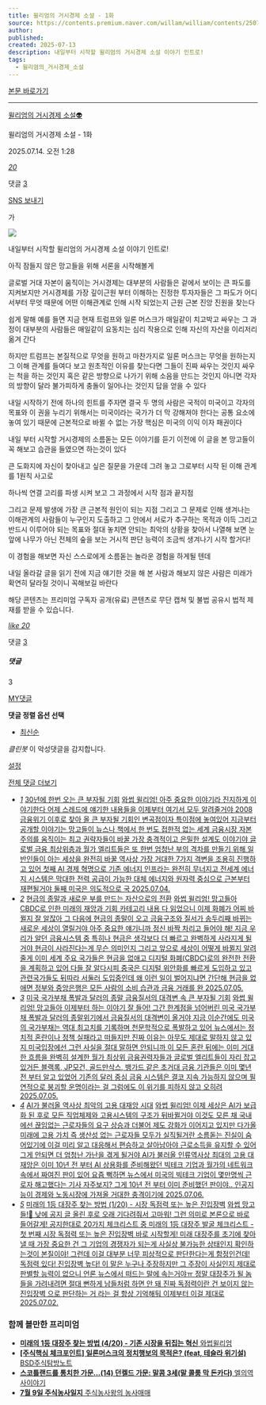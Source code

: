 ```yaml
---
title: 윌리엄의 거시경제 소설 - 1화
source: https://contents.premium.naver.com/willam/william/contents/250714012809560ro
author: 
published: 
created: 2025-07-13
description: 내일부터 시작할 윌리엄의 거시경제 소설 이야기 인트로!
tags:
  - 윌리엄의_거시경제_소설
---
```

[본문 바로가기](https://contents.premium.naver.com/willam/william/contents/#ct)

---

[윌리엄의 거시경제 소설👽](https://contents.premium.naver.com/willam/william/contents?categoryId=1980423e4c1000sz7)

윌리엄의 거시경제 소설 - 1화

2025.07.14. 오전 1:28

[*20*](https://contents.premium.naver.com/willam/william/contents/#)

댓글 [3](https://contents.premium.naver.com/willam/william/comment/250714012809560ro)

[SNS 보내기](https://contents.premium.naver.com/willam/william/contents/#)

가

![](https://scs-phinf.pstatic.net/MjAyNTA3MTRfMjkx/MDAxNzUyNDI0MTI4MDY5.oVD38iNUPvmy9HymxJ7q82pF8qBtcyJP2JFmJ46ddS0g.YbJphgcq3issvi1NgduVJjxacznXJVJnO5FCVoD76sMg.PNG/IMG_2527.png?type=w800)

내일부터 시작할 윌리엄의 거시경제 소설 이야기 인트로!

아직 잠들지 않은 망고들을 위해 서론을 시작해볼게

글로벌 거대 자본이 움직이는 거시경제는 대부분의 사람들은 겉에서 보이는 큰 파도를 지켜보지만 거시경제를 가장 깊이근원 부터 이해하는 진정한 투자자들은 그 파도가 어디서부터 무엇 때문에 어떤 이해관계로 인해 시작 되었는지 근원 근본 진앙 진원을 찾는다

쉽게 말해 예를 들면 지금 현재 트럼프와 일론 머스크가 매일같이 치고박고 싸우는 그 과정이 대부분의 사람들은 매일같이 요동치는 심리 작용으로 인해 자신의 자산을 이리저리 옮겨 간다

하지만 트럼프는 본질적으로 무엇을 원하고 마찬가지로 일론 머스크는 무엇을 원하는지 그 이해 관계를 들여다 보고 원초적인 이유를 찾는다면 그들이 진짜 싸우는 것인지 싸우는 척을 하는 것인지 혹은 같은 방향으로 나가기 위해 소음을 만드는 것인지 아니면 각자의 방향이 달라 불가피하게 충돌이 일어나는 것인지 답을 얻을 수 있다

내일 시작하기 전에 하나의 힌트를 주자면 결국 두 명의 사람은 국적이 미국이고 각자의 목표와 이 권을 누리기 위해서는 미국이라는 국가가 더 막 강해져야 한다는 공통 요소에 놓여 있기 때문에 근본적으로 바뀔 수 없는 가장 핵심은 미국의 이익 이자 패권이다

내일 부터 시작할 거시경제의 소름돋는 모든 이야기를 듣기 이전에 이 글을 본 망고들이 꼭 해보고 습관을 들였으면 하는것이 있다

큰 도화지에 자신이 찾아내고 싶은 질문을 가운데 그려 놓고 그로부터 시작 된 이해 관계를 1원칙 사고로

하나씩 연결 고리를 파생 시켜 보고 그 과정에서 시작 점과 끝지점

그리고 문제 발생에 가장 큰 근본적 원인이 되는 지점 그리고 그 문제로 인해 생겨나는 이해관계의 사람들이 누구인지 도출하고 그 안에서 서로가 추구하는 목적과 이득 그리고 반드시 이루어야 되는 목표와 절대 놓치면 안되는 최악의 상황을 찾아서 나열해 보면 눈앞에 나무가 아닌 전체의 숲을 보는 거시적 판단 능력이 조금씩 생겨나기 시작 할거다!

이 경험을 해보면 자신 스스로에게 소름돋는 놀라운 경험을 하게될 텐데

내일 올라갈 글을 읽기 전에 지금 얘기한 것을 해 본 사람과 해보지 않은 사람은 미래가 확연히 달라질 것이니 꼭해보길 바란다

해당 콘텐츠는 프리미엄 구독자 공개(유료) 콘텐츠로 무단 캡쳐 및 불법 공유시 법적 제재를 받을 수 있습니다.

[*like* *20*](https://contents.premium.naver.com/willam/william/contents/#)

댓글 [3](https://contents.premium.naver.com/willam/william/comment/250714012809560ro)

##### 댓글

3

[MY댓글](https://contents.premium.naver.com/willam/william/contents/#)

**댓글 정렬 옵션 선택**

- [최신순](https://contents.premium.naver.com/willam/william/contents/#)

*클린봇* 이 악성댓글을 감지합니다.

[설정](https://contents.premium.naver.com/willam/william/contents/#)

[전체 댓글 더보기](https://contents.premium.naver.com/willam/william/contents/#)

- [*1*](https://contents.premium.naver.com/willam/william/contents/250704174645210cv)
	[30년에 한번 오는 큰 부자될 기회](https://contents.premium.naver.com/willam/william/contents/250704174645210cv)
	[
	와썹 윌리엄! 아주 중요한 이야기라 진지하게 이야기한다 어제 스레드에 얘기한 내용들을 이제부터 여기서 모두 알려줄거야 2008 금융위기 이후로 찾아 올 큰 부자될 기회인 변곡점이자 특이점에 놓여있어 지금부터 공개할 이야기는 망고들이 뉴스나 책에서 한 번도 접한적 없는 세계 금융시장 자본주의를 움직이는 최고 권략자들이 바꿀 가장 충격적이고 은밀한 설계도 이야기야 글로벌 금융 최상위층과 월가 엘리트들은 또 한번 엄청난 부의 격차를 만들기 위해 일반인들이 아는 세상을 완전히 바꿀 역사상 가장 거대한 7가지 격변을 조용히 진행하고 있어 첫째 AI 경제 혁명으로 기존 에너지 인프라는 완전히 무너지고 전세계 에너지 시스템은 막대한 전력 공급이 가능한 대체 에너지와 원자력 중심으로 근본부터 재편될거야 둘째 미국은 의도적으로 국
	2025.07.04.](https://contents.premium.naver.com/willam/william/contents/250704174645210cv)
- [*2*](https://contents.premium.naver.com/willam/william/contents/250704232927939rn)
	[현금의 종말과 새로운 부를 만드는 자산으로의 전환](https://contents.premium.naver.com/willam/william/contents/250704232927939rn)
	[
	와썹 윌리엄! 망고들아 CBDC로 인한 미래의 재앙과 기회 카테고리 내용 다 읽었으니 이제 화폐가 어찌 바뀔지 잘 알잖아 그 다음에 현금의 종말이 오고 금융구조와 질서가 송두리째 바뀌는 새로운 세상이 열릴거야 아주 중요한 얘기니까 정신 바짝 차리고 들어야 해! 지금 우리가 알던 금융시스템 중 특히나 현금은 생각보다 더 빠르고 완벽하게 사라지게 될거야 현금이 사라진다는게 무슨 의미인지 그리고 앞으로 세상이 어떻게 바뀔지 알려줄게 이미 세계 주요 국가들은 현금을 없애고 디지털 화폐(CBDC)로의 완전한 전환을 계획하고 있어 다들 잘 알다시피 중국은 디지털 위안화를 빠르게 도입하고 있고 관련국가들도 뒤따라 서둘러 도입중인데 왜 이런 일이 벌어지냐면 간단해 현금을 없애면 정부와 중앙은행은 모든 사람의 소비 습관과 금융 거래를 완
	2025.07.05.](https://contents.premium.naver.com/willam/william/contents/250704232927939rn)
- [*3*](https://contents.premium.naver.com/willam/william/contents/250704225635581br)
	[미국 국가부채 폭발과 달러의 종말 금융질서의 대격변 속 큰 부자될 기회](https://contents.premium.naver.com/willam/william/contents/250704225635581br)
	[
	와썹 윌리엄! 망고들아 이제부터 하는 이야기 잘 들어! 그간 한계점을 넘어버린 미국 국가부채 폭발과 달러의 종말위기에서 금융질서의 대격변이 올거야 지금 이순간에도 미국의 국가부채는 역대 최고치를 기록하며 천문학적으로 폭발하고 있어 뉴스에서는 정치적 혼란이나 정책 실패라고 떠들지만 진짜 이유는 아무도 제대로 말하지 않고 있지 미국입장에선 그런 사실을 절대 말하면 안되니까 이 모든 혼란 뒤에는 이미 거대한 흐름을 완벽히 설계한 월가 최상위 금융권력자들과 글로벌 엘리트들이 자리 잡고 있거든 블랙록, JP모건, 골드만삭스, 뱅가드 같은 초거대 금융 기관들은 이미 몇년 전 부터 알고 있었어 기존의 달러 중심 금융 시스템은 결코 지속 가능하지 않으며 필연적으로 붕괴할 운명이라는 걸 그럼에도 이 위기를 피하지 않고 오히려
	2025.07.05.](https://contents.premium.naver.com/willam/william/contents/250704225635581br)
- [*4*](https://contents.premium.naver.com/willam/william/contents/250705011723138ag)
	[AI가 불러올 역사상 최악의 고용 대재앙 시대](https://contents.premium.naver.com/willam/william/contents/250705011723138ag)
	[
	와썹 윌리엄! 이제 세상은 AI가 보급화 된 후로 모든 직업체제와 고용시스템의 구조가 뒤바뀔거야 이것도 모른 채 국내에선 끊임없는 근로자들의 요구 상승과 더불어 제도 강화가 이어지고 있지만 다가올 미래에 고용 가치 즉 생산성 없는 근로자들 모두가 실직될거란 소름돋는 진실이 숨어있기에 이걸 미리 알고 대응해서 편승하고 살아남아야 근로소득을 유지할 수 있어 그게 안되면 더 엄청난 가난을 겪게 될거야 AI가 불러올 인류역사상 최대의 고용 대재앙은 이미 10년 전 부터 AI 상용화를 준비해왔던 빅테크 기업과 월가의 네트워크 속에서 짜여진 판이 있어 요즘 뻑하면 뉴스에서 미국의 빅테크 기업이 몇만명씩 근로자 해고했다는 기사 자주보지? 그게 10년 전 부터 이미 준비했던 판이야.. 인공지능이 경제와 노동시장에 가져올 거대한 충격이기에
	2025.07.06.](https://contents.premium.naver.com/willam/william/contents/250705011723138ag)
- [*5*](https://contents.premium.naver.com/willam/william/contents/250702173554180vg)
	[미래의 1등 대장주 찾는 방법 (1/20) - 시장 독점력 또는 높은 진입장벽](https://contents.premium.naver.com/willam/william/contents/250702173554180vg)
	[
	와썹 망고들!🥭 낮에 공지 글 올린 후로 오래 기다려줘서 고마워! 그런 의미로 본론으로 바로 들어갈게! 공지한대로 20가지 체크리스트 중 미래의 1등 대장주 발굴 체크리스트 - 첫 번째 시장 독점력 또는 높은 진입장벽 바로 시작할게! 미래 대장주를 초기에 찾아낼 때 가장 중요한 건 그 기업의 경쟁자가 되는게 사실상 불가능한 상태인지 확인하는것이 본질이야! 그런데 이걸 대부분 너무 피상적으로 판단한다는게 함정인건데! 독점력 있다! 진입장벽 높다! 이 말은 누구나 주장하지만 그 주장이 사실인지 제대로 판별할 능력이 없으니 언론 뉴스에서 떠드는 말에 속는거야ㅠ 정말 대장주가 될 놈들을 가려내려면 절대 뻔하게 남들처럼 하면 안 돼 진짜 독점력이란 건 보이지 않는 진입장벽 으로 판단하는 거 라는 걸 항상 기억해둬 이제부터 이걸 제대로
	2025.07.02.](https://contents.premium.naver.com/willam/william/contents/250702173554180vg)

### 함께 볼만한 프리미엄

- [
	**미래의 1등 대장주 찾는 방법 (4/20) - 기존 시장을 뒤집는 혁신**
	와썹윌리엄
	](https://contents.premium.naver.com/willam/william/contents/250707110249184xy?from=news_arp_in_cp)
- [
	**\[주식핵심 체크포인트\] 일론머스크의 정치행보의 목적은? (feat, 테슬라 위기설)**
	BSD주식탐방노트
	](https://contents.premium.naver.com/bsdstock/kysstock/contents/250711083526589xi?from=news_arp_article)
- [
	**스코틀랜드를 통치한 가문...(14) 던켈드 가문: 말콤 3세(말 콜룸 막 돈카다)**
	엘의역사이야기
	](https://contents.premium.naver.com/elara1020/elara/contents/250709004822334yo?from=news_arp_article)
- [
	**7월 9일 주식농사일지**
	주식농사왕의 농사매매
	](https://contents.premium.naver.com/richfarmer/richfarmer4u/contents/250709082943675jp?from=news_arp_article)